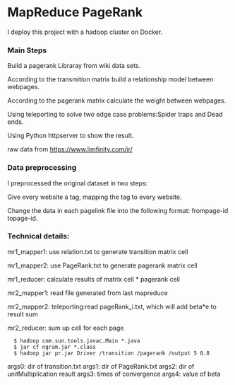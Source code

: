 # MapReduce PageRank

I deploy this project with a hadoop cluster on Docker.

### Main Steps

  Build a pagerank Libraray from wiki data sets.

  According to the transmition matrix build a relationship model between webpages.

  According to the pagerank matrix calculate the weight between webpages.

  Using teleporting to solve two edge case problems:Spider traps and Dead ends.

  Using Python httpserver to show the result.

raw data from https://www.limfinity.com/ir/

### Data preprocessing

I preprocessed the original dataset in two steps:

Give every website a tag, mapping the tag to every website.

Change the data in each pagelink file into the following format: frompage-id topage-id.

### Technical details:

  mr1_mapper1: use relation.txt to generate transition matrix cell

  mr1_mapper2: use PageRank.txt to generate pagerank matrix cell

  mr1_reducer: calculate results of matrix cell * pagerank cell

  mr2_mapper1: read file generated from last mapreduce

  mr2_mapper2: teleporting:read pageRank_i.txt, which will add beta*e to result sum

  mr2_reducer: sum up cell for each page

```
  $ hadoop com.sun.tools.javac.Main *.java
  $ jar cf ngram.jar *.class
  $ hadoop jar pr.jar Driver /transition /pagerank /output 5 0.8
```
  args0: dir of transition.txt
  args1: dir of PageRank.txt
  args2: dir of unitMultiplication result
  args3: times of convergence
  args4: value of beta
